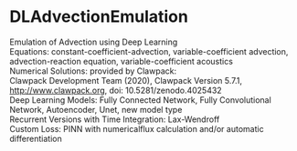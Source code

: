 # DLAdvectionEmulation
Emulation of Advection using Deep Learning  
Equations: constant-coefficient-advection, variable-coefficient advection, advection-reaction equation, variable-coefficient acoustics  
Numerical Solutions: provided by Clawpack:    
  Clawpack Development Team (2020), Clawpack Version 5.7.1,  
  http://www.clawpack.org, doi: 10.5281/zenodo.4025432    
Deep Learning Models: Fully Connected Network, Fully Convolutional Network, Autoencoder, Unet, new model type  
Recurrent Versions with Time Integration: Lax-Wendroff  
Custom Loss: PINN with numericalflux calculation and/or automatic differentiation  
